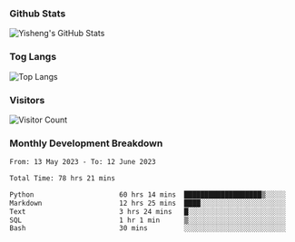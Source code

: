 ### Github Stats
![Yisheng's GitHub Stats](https://github-readme-stats-9qabuvhk1-gongyisheng.vercel.app/api?username=gongyisheng&count_private=true&show_icons=true)
### Tog Langs
![Top Langs](https://github-readme-stats-9qabuvhk1-gongyisheng.vercel.app/api/top-langs/?username=gongyisheng&layout=compact)
### Visitors
![Visitor Count](https://profile-counter.glitch.me/gongyisheng/count.svg)
### Monthly Development Breakdown
<!--START_SECTION:waka-->

```txt
From: 13 May 2023 - To: 12 June 2023

Total Time: 78 hrs 21 mins

Python                     60 hrs 14 mins  ███████████████████▒░░░░░   76.87 %
Markdown                   12 hrs 25 mins  ████░░░░░░░░░░░░░░░░░░░░░   15.86 %
Text                       3 hrs 24 mins   █░░░░░░░░░░░░░░░░░░░░░░░░   04.35 %
SQL                        1 hr 1 min      ▒░░░░░░░░░░░░░░░░░░░░░░░░   01.31 %
Bash                       30 mins         ░░░░░░░░░░░░░░░░░░░░░░░░░   00.65 %
```

<!--END_SECTION:waka-->
